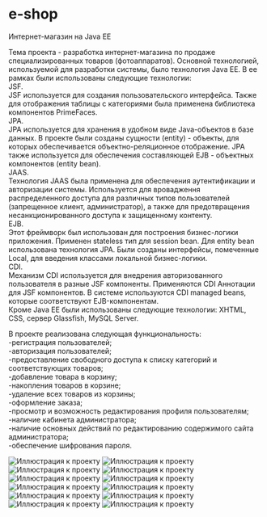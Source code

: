 # e-shop
Интернет-магазин на Java EE

Тема проекта - разработка интернет-магазина по продаже специализированных товаров (фотоаппаратов).
Основной технологией, используемой для разработки системы, было технология Java EE. В ее рамках были использованы следующие технологии:
</br>JSF.
</br>JSF используется для создания пользовательского интерфейса. Также для отображения таблицы с категориями была применена библиотека компонентов PrimeFaces.
</br>JPA.
</br>JPA используется для хранения в удобном виде Java-объектов в базе данных. В проекте были созданы сущности (entity) - объекты, для которых обеспечивается объектно-реляционное отображение. JPA также используется для обеспечения составляющей EJB - объектных компонентов (entity bean).
</br>JAAS.
</br>Технология JAAS была применена для обеспечения аутентификации и авторизации системы. Используется для вровадження распределенного доступа для различных типов пользователей (запрещенное клиент, администратор), а также для предотвращения несанкционированного доступа к защищенному контенту.
</br>EJB.
</br>Этот фреймворк был использован для построения бизнес-логики приложения. Применен stateless тип для session bean. Для entity bean использована технология JPA. Были созданы интерфейсы, помеченные Local, для введения классами локальной бизнес-логики.
</br>CDI.
</br>Механизм CDI используется для внедрения авторизованного пользователя в разные JSF компоненты. Применяются CDI Аннотации для JSF компонентов. В системе используются CDI managed beans, которые соответствуют EJB-компонентам.
</br>Кроме Java EE были использованы следующие технологии: XHTML, CSS, сервер Glassfish, MySQL Server.

В проекте реализована следующая функциональность:
</br>-регистрация пользователей;
</br>-авторизация пользователей;
</br>-предоставление свободного доступа к списку категорий и соответствующих товаров;
</br>-добавление товара в корзину;
</br>-накопления товаров в корзине;
</br>-удаление всех товаров из корзины;
</br>-оформление заказа;
</br>-просмотр и возможность редактирования профиля пользователям;
</br>-наличие кабинета администратора;
</br>-наличие основных действий по редактированию содержимого сайта администратора;
</br>-обеспечение шифрования пароля.

![Иллюстрация к проекту](https://github.com/olgasaliy/e-shop/raw/master/screenshots/1.png)
![Иллюстрация к проекту](https://github.com/olgasaliy/e-shop/raw/master/screenshots/2.png)
![Иллюстрация к проекту](https://github.com/olgasaliy/e-shop/raw/master/screenshots/3.png)
![Иллюстрация к проекту](https://github.com/olgasaliy/e-shop/raw/master/screenshots/4.png)
![Иллюстрация к проекту](https://github.com/olgasaliy/e-shop/raw/master/screenshots/5.png)
![Иллюстрация к проекту](https://github.com/olgasaliy/e-shop/raw/master/screenshots/6.png)
![Иллюстрация к проекту](https://github.com/olgasaliy/e-shop/raw/master/screenshots/7.png)
![Иллюстрация к проекту](https://github.com/olgasaliy/e-shop/raw/master/screenshots/8.png)
![Иллюстрация к проекту](https://github.com/olgasaliy/e-shop/raw/master/screenshots/9.png)
![Иллюстрация к проекту](https://github.com/olgasaliy/e-shop/raw/master/screenshots/10.png)
![Иллюстрация к проекту](https://github.com/olgasaliy/e-shop/raw/master/screenshots/11.png)
![Иллюстрация к проекту](https://github.com/olgasaliy/e-shop/raw/master/screenshots/12.png)
